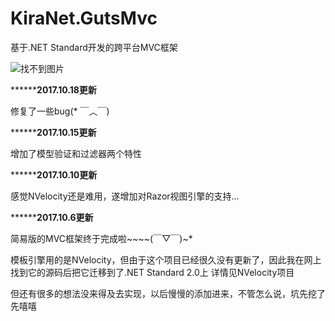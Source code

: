 
# KiraNet.GutsMvc
基于.NET Standard开发的跨平台MVC框架


![找不到图片](https://github.com/zzq424/KiraNet.GutsMvc/blob/master/img/mvc.jpg)


******************************************************2017.10.18更新************************************************

修复了一些bug(* ￣︿￣)


******************************************************2017.10.15更新************************************************

增加了模型验证和过滤器两个特性


******************************************************2017.10.10更新************************************************

感觉NVelocity还是难用，遂增加对Razor视图引擎的支持...

******************************************************2017.10.6更新************************************************

简易版的MVC框架终于完成啦~~~~(￣▽￣)~*

模板引擎用的是NVelocity，但由于这个项目已经很久没有更新了，因此我在网上找到它的源码后把它迁移到了.NET Standard 2.0上
详情见NVelocity项目

但还有很多的想法没来得及去实现，以后慢慢的添加进来，不管怎么说，坑先挖了先嘻嘻
